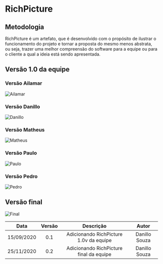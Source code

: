 # RichPicture

## Metodologia

RichPicture é um artefato, que é desenvolvido com o propósito de ilustrar o funcionamento do projeto e tornar a proposta do mesmo menos abstrata, ou seja, trazer uma melhor compreensão do software para a equipe ou para o cliente a qual a ideia está sendo apresentada.

## Versão 1.0 da equipe

### Versão Ailamar

![Ailamar](/images/RichPictureV1_Ailamar.jpg ':size=750')

### Versão Danillo

![Danillo](/images/RichPictureV1_Danillo.jpg ':size=750')

### Versão Matheus

![Matheus](/images/RichPictureV1_Matheus.jpg ':size=750')

### Versão Paulo

![Paulo](/images/RichPictureV1_Paulo.jpg ':size=750')

### Versão Pedro

![Pedro](/images/RichPictureV1_Pedro.jpg ':size=750')

## Versão final
![Final](/images/richPictureFinal.png)

|Data|Versão|Descrição|Autor|
|:-:|:-:|:-:|:-:|
|15/09/2020|0.1|Adicionando RichPicture 1.0v da equipe|Danillo Souza|
|25/11/2020|0.2|Adicionando RichPicture final da equipe|Danillo Souza|
